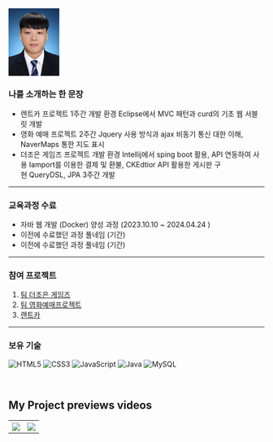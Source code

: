 <img align="center" src="https://github.com/Tyrano1129/Tyrano1129/blob/3e184fa4aef4a9ee7dee1e4e09a6ef3963f4bd83/upload/%EB%B0%98%EB%AA%85%ED%95%A8.jpg?raw=true" width="100"/>
<br>

### 나를 소개하는 한 문장 
- 렌트카 프로젝트 1주간 개발 환경 Eclipse에서 MVC 패턴과 curd의 기초 웹 서블릿 개발
- 영화 예매 프로젝트 2주간 Jquery 사용 방식과 ajax 비동기 통신 대한 이해, NaverMaps 통한 지도 표시
- 더조은 게임즈 프로젝트 개발 환경 Intellij에서 sping boot 활용, API 연동하여 사용 Iamport를 이용한 결제 및 환불, CKEdtior API 활용한 게시판 구현 QueryDSL, JPA 3주간 개발
--- 

### 교육과정 수료 
* 자바 웹 개발 (Docker) 양성 과정 (2023.10.10 ~ 2024.04.24 )
* 이전에 수료했던 과정 풀네임 (기간)
* 이전에 수료했던 과정 풀네임 (기간)

---

### 참여 프로젝트 
1. [팀 더조은 게임즈](https://www.notion.so/e5b9b3b048104d71880d2cf50aff2949)
2. [팀 영화예매프로젝트](https://www.notion.so/4-kobis-ba174932b1ee40b79bddb9a47d35ba67)
3. [랜트카](https://www.notion.so/Rantcar-c9bf016575a149f3a30b934215b0d83f)

---

### 보유 기술 

![HTML5](https://img.shields.io/badge/-HTML5-F05032?style=for-the-badge&logo=html5&logoColor=ffffff)
![CSS3](https://img.shields.io/badge/-CSS3-007ACC?style=for-the-badge&logo=css3)
![JavaScript](https://img.shields.io/badge/-JavaScript-%23F7DF1C?style=for-the-badge&logo=javascript&logoColor=000000&labelColor=%23F7DF1C&color=%23FFCE5A)
![Java](https://img.shields.io/badge/HTML5-E34F26?style=flat-square&logo=html5&logoColor=white)
![MySQL](https://img.shields.io/badge/MariaDB-003545?style=flat-square&logo=mariaDB&logoColor=white)

<br>

<h2>My Project previews videos</h2>
<table>
  <tbody>
    <tr>
      <td>
        <a href="https://youtu.be/QXYB2vH2ezU" title="더조은 게임즈">
          <img align="center" src="https://github.com/Tyrano1129/tyrano1129.github.io/blob/b79ecf1301c9f008bb5c56413cee2fa81ab7a7d8/resources/images/%EB%8D%94%EC%A1%B0%EC%9D%80%20%EA%B2%8C%EC%9E%84%EC%A6%88.gif" width="300px" >
        </a>
      </td>
      <td>
      <a href="https://youtu.be/StSwwFNsDIE" title="프로젝트2">
          <img align="center" src="https://github.com/Tyrano1129/tyrano1129.github.io/blob/b79ecf1301c9f008bb5c56413cee2fa81ab7a7d8/resources/images/%EC%98%81%ED%99%94%20%EC%98%88%EB%A7%A4.gif" width="300px" >
        </a>
      </td>
<!--       <td>
       <a href="https://www.youtube.com/본인프로젝트시연유트브" title="프로젝트3">
          <img align="center" src="https://github.com/yeonmitc/yeonmitc/blob/main/upload/profile.PNG?raw=true" width="300px" >
        </a>
      </td> -->
    </tr>
  </tbody>
</table>

<br/>
<br/>

